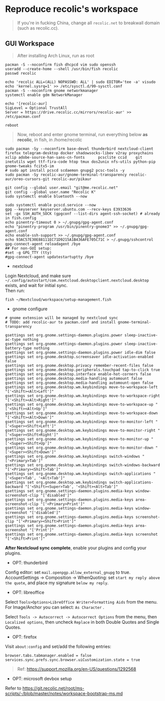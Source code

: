 # Reproduce recolic's workspace

> If you're in fucking China, change all `recolic.net` to breakwall domain (such as recolic.cc). 

## GUI Workspace

> After installing Arch Linux, run as root

```
pacman -S --noconfirm fish dhcpcd vim sudo openssh
useradd --create-home --shell /usr/bin/fish recolic
passwd recolic

echo 'recolic ALL=(ALL) NOPASSWD: ALL' | sudo EDITOR='tee -a' visudo
echo 'kernel.sysrq=1' >> /etc/sysctl.d/99-sysctl.conf 
pacman -S --noconfirm gnome networkmanager
systemctl enable gdm NetworkManager

echo '[recolic-aur]
SigLevel = Optional TrustAll
Server = https://drive.recolic.cc/mirrors/recolic-aur' >> /etc/pacman.conf

reboot
```

> Now, reboot and enter gnome terminal, run everything below **as recolic**, in fish, in /home/recolic

```
sudo pacman -Sy --noconfirm base-devel thunderbird nextcloud-client firefox telegram-desktop docker shadowsocks-libev v2ray proxychains xclip adobe-source-han-sans-cn-fonts      pcsclite ccid    git inetutils wget ttf-fira-code htop tmux dos2unix nfs-utils python-pip gnome-tweaks fcitx5-im
# sudo apt install pcscd scdaemon gnupg2 pcsc-tools -y
sudo pacman -Sy recolic-aur/gnome-terminal-transparency recolic-aur/oreo-cursors-git recolic-aur/pikaur

git config --global user.email "git@me.recolic.net"
git config --global user.name "Recolic K"
sudo systemctl enable bluetooth --now

sudo systemctl enable pcscd.service --now
gpg --keyserver keyserver.ubuntu.com --recv-keys E3933636
set -gx SSH_AUTH_SOCK (gpgconf --list-dirs agent-ssh-socket) # already in fish.config
echo pinentry-timeout 0 > ~/.gnupg/gpg-agent.conf
echo "pinentry-program /usr/bin/pinentry-gnome3" >> ~/.gnupg/gpg-agent.conf
echo enable-ssh-support >> ~/.gnupg/gpg-agent.conf
echo 93AC57E30E88111EC71D9215A1B436AFE705C71C > ~/.gnupg/sshcontrol
gpg-connect-agent reloadagent /bye
## For non-GUI setup: 
#set -g GPG_TTY (tty)
#gpg-connect-agent updatestartuptty /bye
```

- nextcloud

Login Nextcloud, and make sure `~/.config/autostart/com.nextcloud.desktopclient.nextcloud.desktop` exists, and wait for initial sync.   
Then run: 

```
fish ~/Nextcloud/workspace/setup-management.fish
```

- gnome configure

```
# gnome extension will be managed by nextcloud sync
# TODO: add recolic-aur to pacman.conf and install gnome-terminal-transparency

gsettings set org.gnome.settings-daemon.plugins.power sleep-inactive-ac-type nothing
gsettings set org.gnome.settings-daemon.plugins.power sleep-inactive-battery-type nothing
gsettings set org.gnome.settings-daemon.plugins.power idle-dim false
gsettings set org.gnome.desktop.screensaver idle-activation-enabled false
gsettings set org.gnome.desktop.privacy remember-recent-files false
gsettings set org.gnome.desktop.peripherals.touchpad tap-to-click true
gsettings set org.gnome.desktop.interface enable-hot-corners false
gsettings set org.gnome.desktop.media-handling automount false
gsettings set org.gnome.desktop.media-handling automount-open false
gsettings set org.gnome.desktop.wm.keybindings move-to-workspace-left "['<Shift><Alt>Left']"
gsettings set org.gnome.desktop.wm.keybindings move-to-workspace-right "['<Shift><Alt>Right']"
gsettings set org.gnome.desktop.wm.keybindings move-to-workspace-up "['<Shift><Alt>Up']"
gsettings set org.gnome.desktop.wm.keybindings move-to-workspace-down "['<Shift><Alt>Down']"
gsettings set org.gnome.desktop.wm.keybindings move-to-monitor-left "['<Super><Shift>Left']"
gsettings set org.gnome.desktop.wm.keybindings move-to-monitor-right "['<Super><Shift>Right']"
gsettings set org.gnome.desktop.wm.keybindings move-to-monitor-up "['<Super><Shift>Up']"
gsettings set org.gnome.desktop.wm.keybindings move-to-monitor-down "['<Super><Shift>Down']"
gsettings set org.gnome.desktop.wm.keybindings switch-windows "['<Primary>Tab']"
gsettings set org.gnome.desktop.wm.keybindings switch-windows-backward "['<Primary><Shift>Tab']"
gsettings set org.gnome.desktop.wm.keybindings switch-applications "['<Super>Tab', '<Alt>Tab']"
gsettings set org.gnome.desktop.wm.keybindings switch-applications-backward "['<Shift><Super>Tab', '<Shift><Alt>Tab']"
gsettings set org.gnome.settings-daemon.plugins.media-keys window-screenshot-clip "['disabled']"
gsettings set org.gnome.settings-daemon.plugins.media-keys area-screenshot-clip "['<Primary>Print']"
gsettings set org.gnome.settings-daemon.plugins.media-keys window-screenshot "['disabled']"
gsettings set org.gnome.settings-daemon.plugins.media-keys screenshot-clip "['<Primary><Shift>Print']"
gsettings set org.gnome.settings-daemon.plugins.media-keys area-screenshot "['Print']"
gsettings set org.gnome.settings-daemon.plugins.media-keys screenshot "['<Shift>Print']"
```

**After Nextcloud sync complete**, enable your plugins and config your plugins.

- OPT: thunderbird

Config editor: set `mail.openpgp.allow_external_gnupg` to true.   
AccountSettings -> Composition -> WhenQuoting: set `start my reply above the quote`, and place my signature `below my reply`. 

- OPT: libreoffice

Select `Tools>Options>LibreOffice Writer>Formatting Aids` from the menu. For Image/Anchor you can select: `As Character` .

Select `Tools -> Autocorrect -> Autocorrect Options` from the menu, then `Localized options`, then uncheck `Replace` in both Double Quotes and Single Quotes. 

- OPT: firefox

Visit `about:config` and set/add the following entries: 

```
browser.tabs.tabmanager.enabled = false
services.sync.prefs.sync.browser.uiCustomization.state = true
```

> Ref: <https://support.mozilla.org/en-US/questions/1292568>

- OPT: microsoft devbox setup

Refer to <https://git.recolic.net/root/ms-scripts/-/blob/master/notes/workspace-bootstrap-ms.md>

